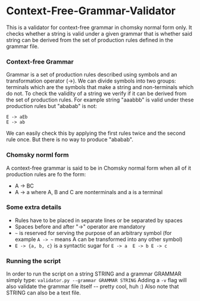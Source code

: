 # Context-Free-Grammar-Validator
This is a validator for context-free grammar in chomsky normal form only.
It checks whether a string is valid under a given grammar that is whether said string can be derived from the set of production rules defined in the grammar file.


### Context-free Grammar
Grammar is a set of production rules described using symbols and an transformation operator (->).
We can divide symbols into two groups: terminals which are the symbols that make a string and non-terminals which do not.
To check the validity of a string we verify if it can be derived from the set of production rules.
For example string "aaabbb" is valid under these production rules but "ababab" is not:
```
E -> aEb
E -> ab
```
We can easily check this by applying the first rules twice and the second rule once.
But there is no way to produce "ababab".


### Chomsky norml form
A context-free grammar is said to be in Chomsky normal form when all of it production rules are fo the form:
- A -> BC
- A -> a
where A, B and C are nonterminals and a is a terminal


### Some extra details
- Rules have to be placed in separate lines or be separated by spaces
- Spaces before and after "->" operator are mandatory
- `~` is reserved for serving the purpose of an arbitrary symbol (for example `A -> ~` means A can be transformed into any other symbol)
- `E -> {a, b, c}` is a syntactic sugar for `E -> a  E -> b E -> c` 


### Running the script
In order to run the script on a string STRING and a grammar GRAMMAR simply type:
`validator.py --grammar GRAMMAR STRING`
Adding a `-v` flag will also validate the grammar file itself -- pretty cool, huh :)
Also note that STRING can also be a text file.
